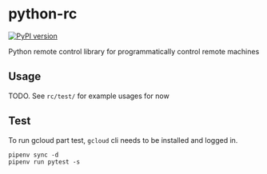 # python-rc
[![PyPI version](https://badge.fury.io/py/python-rc.svg)](https://pypi.org/project/python-rc/)

Python remote control library for programmatically control remote machines

## Usage
TODO. See `rc/test/` for example usages for now

## Test
To run gcloud part test, `gcloud` cli needs to be installed and logged in.
```
pipenv sync -d
pipenv run pytest -s
```
